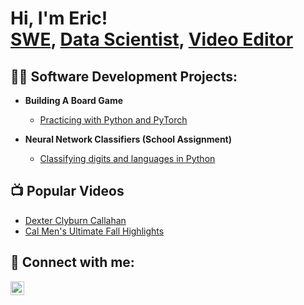 <h1>Hi, I'm Eric!<br/><a href="https://github.com/joshmadakor1">SWE</a>, <a href="https://www.linkedin.com/in/joshmadakor/">Data Scientist</a>, <a href="https://www.youtube.com/c/joshmadakor">Video Editor</a></h1>

<h2>👨‍💻 Software Development Projects:</h2>

- <b>Building A Board Game</b>
  - [Practicing with Python and PyTorch](https://github.com/OrangeTango101/Board_Game)

- <b>Neural Network Classifiers (School Assignment)</b>
  - [Classifying digits and languages in Python](https://github.com/OrangeTango101/Board_Game)

<h2>📺 Popular Videos</h2>

- [Dexter Clyburn Callahan](https://www.youtube.com/watch?v=jX_OnmxQ1YQ)
- [Cal Men's Ultimate Fall Highlights](https://www.youtube.com/watch?v=kUU_ST5wW8c)

<h2> 🤳 Connect with me:</h2>

[<img align="left" alt="JoshMadakor | LinkedIn" width="22px" src="https://cdn.jsdelivr.net/npm/simple-icons@v3/icons/linkedin.svg" />][linkedin]

[linkedin]: www.linkedin.com/in/eric-johnson-224b19216

